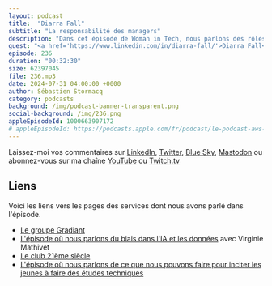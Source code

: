 ```yaml
---
layout: podcast
title:  "Diarra Fall"
subtitle: "La responsabilité des managers"
description: "Dans cet épisode de Woman in Tech, nous parlons des rôles et responsabilités des managers, et en particulier des femmes managers, dans l'impact organisationel sur la diversité, l'équité et l'inclusion. Diarra partage avec nous des actions concrètes qu'elle et son équipe mettent en place pour assurer la diversité lors du recrutement et des développements de carrière."
guest: "<a href='https://www.linkedin.com/in/diarra-fall/'>Diarra Fall</a>, directrice associée, Gradiant"
episode: 236
duration: "00:32:30" 
size: 62397045
file: 236.mp3
date: 2024-07-31 04:00:00 +0000
author: Sébastien Stormacq
category: podcasts
background: /img/podcast-banner-transparent.png
social-background: /img/236.png
appleEpisodeId: 1000663907172
# appleEpisodeId: https://podcasts.apple.com/fr/podcast/le-podcast-aws-en-français/id1452118442
---
```


Laissez-moi vos commentaires sur [LinkedIn](https://www.linkedin.com/in/sebastienstormacq/), [Twitter](https://twitter.com/sebsto), [Blue Sky](https://bsky.app/profile/sebsto.bsky.social), [Mastodon](https://awscommunity.social/@sebsto) ou abonnez-vous sur ma chaîne [YouTube](https://www.youtube.com/sebsto) ou [Twitch.tv](https://www.twitch.tv/sebAWS)

## Liens

Voici les liens vers les pages des services dont nous avons parlé dans l'épisode.

- [Le groupe Gradiant](https://www.gradiant.fr/)
- [L'épisode où nous parlons du biais dans l'IA et les données](https://francais.podcast.go-aws.com/web/podcasts/episode_230/index.html) avec Virginie Mathivet
- [Le club 21ème siècle](https://club21siecle.org/qui-sommes-nous)
- [L'épisode où nous parlons de ce que nous pouvons faire pour inciter les jeunes à faire des études techniques](https://francais.podcast.go-aws.com/web/podcasts/episode_233/index.html)

